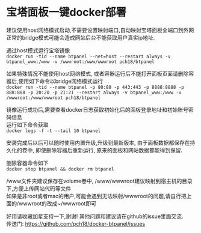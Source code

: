 # 宝塔面板一键docker部署
建议使用host网络模式启动,不需要设置映射端口,自动映射宝塔面板全端口到外网  
正常的bridge模式可能会造成网站后台不能获取用户真实ip地址.

通过host模式运行宝塔镜像  
`docker run -tid --name btpanel --net=host --restart always -v btpanel_www:/www -v /wwwroot:/www/wwwroot pch18/btpanel`

如果特殊情况不能使用host网络模式, 或者容器运行后不能打开面板页面请删除容器后,使用如下命令以bridge网络模式运行  
`docker run -tid --name btpanel -p 80:80 -p 443:443 -p 8888:8888 -p 888:888 -p 20:20 -p 21:21 --restart always -v btpanel_www:/www -v /wwwroot:/www/wwwroot pch18/btpanel`

镜像运行成功后,需要查看docker日志获取初始化后的面板登录地址和初始账号密码信息  
运行如下命令获取  
`docker logs -f -t --tail 10 btpanel`

安装完成后以后可以随时使用内置升级,升级到最新版本, 由于面板数据都保存在持久化的卷中, 即使删除容器后重新运行, 原来的面板和网站数据都能得到保留.

删除容器命令如下  
`docker stop btpanel && docker rm btpanel`

/www文件夹建议保存在volume卷中, /www/wwwroot建议映射到宿主机的目录下,方便上传网站代码等文件  
如果是非root或者mac的用户,可能会遇到无法映射/wwwroot的问题,请自行把上面的/wwwroot的改成~/wwwroot即可

好用请收藏加星支持一下,谢谢! 其他问题和建议请在github的issue里面交流.  
传送门: https://github.com/pch18/docker-btpanel/issues
